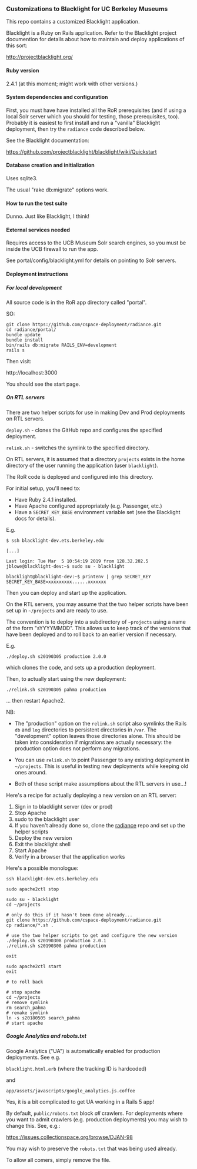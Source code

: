 ### Customizations to Blacklight for UC Berkeley Museums

This repo contains a customized Blacklight application.

Blacklight is a Ruby on Rails application. Refer to the
Blacklight project documention for details about how to maintain and
deploy applications of this sort:

http://projectblacklight.org/

#### Ruby version

2.4.1  (at this moment; might work with other versions.)

#### System dependencies and configuration

First, you must have have installed all the RoR prerequisites (and if using a local Solr server which you should
for testing, those prerequisites, too). Probably it is easiest to first
install and run a "vanilla" Blacklight deployment, then try the `radiance` code described below.

See the Blacklight documentation:

https://github.com/projectblacklight/blacklight/wiki/Quickstart

#### Database creation and initialization

Uses sqlite3.

The usual "rake db:migrate" options work.

#### How to run the test suite

Dunno. Just like Blacklight, I think!

#### External services needed

Requires access to the UCB Museum Solr search engines, so you must
be inside the UCB firewall to run the app.

See portal/config/blacklight.yml for details on pointing to Solr servers.

#### Deployment instructions

##### For local development

All source code is in the RoR app directory called "portal".

SO:

```
git clone https://github.com/cspace-deployment/radiance.git
cd radiance/portal/
bundle update
bundle install
bin/rails db:migrate RAILS_ENV=development
rails s
```

Then visit:

http://localhost:3000

You should see the start page.

##### On RTL servers

There are two helper scripts for use in making Dev and Prod
deployments on RTL servers.

`deploy.sh` - clones the GitHub repo and configures the specified deployment.

`relink.sh` - switches the symlink to the specified directory.

On RTL servers, it is assumed that a directory `projects` exists in the home directory
of the user running the application (user `blacklight`).

The RoR code is deployed and configured into this directory.

For initial setup, you'll need to:

* Have Ruby 2.4.1 installed.
* Have Apache configured appropriately (e.g. Passenger, etc.)
* Have a `SECRET_KEY_BASE` environment variable set (see the Blacklight docs for details).

E.g.

```
$ ssh blacklight-dev.ets.berkeley.edu

[...]

Last login: Tue Mar  5 10:54:19 2019 from 128.32.202.5
jblowe@blacklight-dev:~$ sudo su - blacklight

blacklight@blacklight-dev:~$ printenv | grep SECRET_KEY
SECRET_KEY_BASE=xxxxxxxxx......xxxxxxx

```

Then you can deploy and start up the application.

On the RTL servers, you may assume that the two helper scripts have
been set up in `~/projects` and are ready to use.

The convention is to deploy into a subdirectory of `~projects`
using a name of the form "sYYYYMMDD". This allows us to keep track
of the versions that have been deployed and to roll back to
an earlier version if necessary.

E.g.
```
./deploy.sh s20190305 production 2.0.0
```

which clones the code, and sets up a production deployment.

Then, to actually start using the new deployment:

```
./relink.sh s20190305 pahma production
```

... then restart Apache2.

NB:

* The "production" option on the `relink.sh` script also symlinks the Rails `db` and `log`
directories to persistent directories in `/var`. The "development" option leaves those
directories alone. This should be taken into consideration if migrations
are actually necessary: the production option does not perform any migrations.

* You can use `relink.sh` to point Passenger to any existing deployment in `~/projects`.
This is useful in testing new deployments while keeping old ones around.

* Both of these script make assumptions about the RTL servers
in use...!

Here's a recipe for actually deploying a new version on an RTL server:

1. Sign in to blacklight server (dev or prod)
1. Stop Apache
1. sudo to the blacklight user
1. If you haven't already done so, clone the [radiance](https://github.com/cspace-deployment/radiance) repo and set up the helper scripts
1. Deploy the new version
1. Exit the blacklight shell
1. Start Apache
1. Verify in a browser that the application works

Here's a possible monologue:

```
ssh blacklight-dev.ets.berkeley.edu

sudo apache2ctl stop

sudo su - blacklight
cd ~/projects

# only do this if it hasn't been done already...
git clone https://github.com/cspace-deployment/radiance.git 
cp radiance/*.sh .

# use the two helper scripts to get and configure the new version
./deploy.sh s20190308 production 2.0.1
./relink.sh s20190308 pahma production
 
exit

sudo apache2ctl start
exit

# to roll back

# stop apache
cd ~/projects
# remove symlink
rm search_pahma
# remake symlink
ln -s s20180505 search_pahma
# start apache
```

##### Google Analytics and robots.txt

Google Analytics ("UA") is automatically enabled for production deployments. See e.g.

`blacklight.html.erb` (where the tracking ID is hardcoded)

and

`app/assets/javascripts/google_analytics.js.coffee`

Yes, it is a bit complicated to get UA working in a Rails 5 app!

By default, `public/robots.txt` block _all_ crawlers. For deployments where you want to admit
crawlers (e.g. production deployments) you may wish to change this. See, e.g.:

https://issues.collectionspace.org/browse/DJAN-98

You may wish to preserve the `robots.txt` that was being used already.

To allow all comers, simply remove the file.

